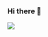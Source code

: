### Hi there 👋

 <img src="https://img.shields.io/badge/TypeScript-3178C6?style=flat&logo=TypeScript&logoColor=white"/>
